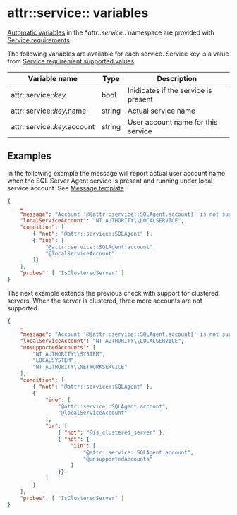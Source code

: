 # attr::service:: variables

[Automatic variables](./README.md) in the **attr::service::* namespace are provided with [Service requirements](../ProbeRequirements/ServiceRequirement.md).

The following variables are available for each service. Service key is  a value from [Service requirement supported values](../ProbeRequirements/ServiceRequirement.md#supported-values).

| Variable name                | Type   | Description                          |
|------------------------------|--------|--------------------------------------|
| attr::service::_key_         | bool   | Inidicates if the service is present |
| attr::service::_key_.name    | string | Actual service name                  |
| attr::service::_key_.account | string | User account name for this service   |

## Examples

In the following example the message will report actual user account name when the SQL Server Agent service is present and running under local service account. See [Message template](../MessageTemplate.md).

```json
{
    …
    "message": "Account '@{attr::service::SQLAgent.account}' is not supported for 'SQL Server Agent' service.",
    "localServiceAccount": "NT AUTHORITY\\LOCALSERVICE",
    "condition": [
        { "not": "@attr::service::SQLAgent" },
        { "ine": [
            "@attr::service::SQLAgent.account",
            "@localServiceAccount"
        ]}
    ],
    "probes": [ "IsClusteredServer" ]
}
```

The next example extends the previous check with support for clustered servers. When the server is clustered, three more accounts are not supported.

```json
{
    …
    "message": "Account '@{attr::service::SQLAgent.account}' is not supported for 'SQL Server Agent' service.",
    "localServiceAccount": "NT AUTHORITY\\LOCALSERVICE",
    "unsupportedAccounts": [
        "NT AUTHORITY\\SYSTEM",
        "LOCALSYSTEM",
        "NT AUTHORITY\\NETWORKSERVICE"
    ],
    "condition": [
        { "not": "@attr::service::SQLAgent" },
        { 
            "ine": [
                "@attr::service::SQLAgent.account",
                "@localServiceAccount"
            ],
            "or": [
                { "not": "@is_clustered_server" },
                { "not": {
                    "iin": [
                        "@attr::service::SQLAgent.account",
                        "@unsupportedAccounts"
                    ]
                }}
            ]
        }
    ],
    "probes": [ "IsClusteredServer" ]
}
```
